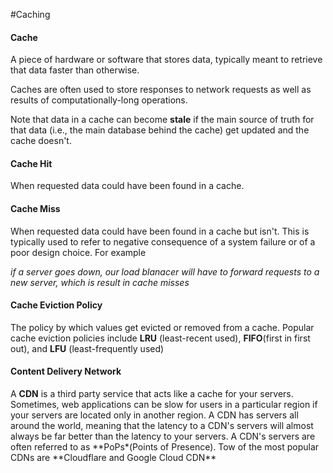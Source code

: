 #Caching

#### Cache

A piece of hardware or software that stores data, typically meant to retrieve that data faster than otherwise.

Caches are often used to store responses to network requests as well as results of computationally-long operations.

Note that data in a cache can become **stale** if the main source of truth for that data (i.e., the main database behind the cache) get updated and the cache doesn't.

#### Cache Hit

When requested data could have been found in a cache.

#### Cache Miss

When requested data could have been found in a cache but isn't. This is typically used to refer to negative consequence of a system failure or of a poor design choice. For example

_if a server goes down, our load blanacer will have to forward requests to a new server, which is result in cache misses_

#### Cache Eviction Policy

The policy by which values get evicted or removed from a cache. Popular cache eviction policies include **LRU** (least-recent used), **FIFO**(first in first out), and **LFU** (least-frequently used)

#### Content Delivery Network

A **CDN** is a third party service that acts like a cache for your servers. Sometimes, web applications can be slow for users in a particular region if your servers are located only in another region. A CDN has servers all around the world, meaning that the latency to a CDN's servers will almost always be far better than the latency to your servers. A CDN's servers are often referred to as **PoPs\*(Points of Presence). Tow of the most popular CDNs are **Cloudflare and Google Cloud CDN\*\*
